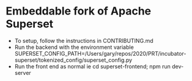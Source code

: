# Embeddable fork of Apache Superset

* To setup, follow the instructions in CONTRIBUTING.md
* Run the backend with the environment variable 
    SUPERSET_CONFIG_PATH=/Users/gary/repos/2020/PRT/incubator-superset/tokenized_config/superset_config.py
* Run the front end as normal ie cd superset-frontend; npm run dev-server
